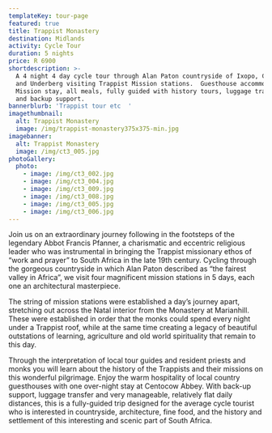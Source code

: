 ```yaml
---
templateKey: tour-page
featured: true
title: Trappist Monastery
destination: Midlands
activity: Cycle Tour
duration: 5 nights
price: R 6900
shortdescription: >-
  A 4 night 4 day cycle tour through Alan Paton countryside of Ixopo, Creighton
  and Underberg visiting Trappist Mission stations.  Guesthouse accommodation,
  Mission stay, all meals, fully guided with history tours, luggage transfers
  and backup support.
bannerblurb: 'Trappist tour etc  '
imagethumbnail:
  alt: Trappist Monastery
  image: /img/trappist-monastery375x375-min.jpg
imagebanner:
  alt: Trappist Monastery
  image: /img/ct3_005.jpg
photoGallery:
  photo:
    - image: /img/ct3_002.jpg
    - image: /img/ct3_004.jpg
    - image: /img/ct3_009.jpg
    - image: /img/ct3_008.jpg
    - image: /img/ct3_005.jpg
    - image: /img/ct3_006.jpg
---
```

Join us on an extraordinary journey following in the footsteps of the legendary Abbot Francis Pfanner, a charismatic and eccentric religious leader who was instrumental in bringing the Trappist missionary ethos of “work and prayer” to South Africa in the late 19th century. Cycling through the gorgeous countryside in which Alan Paton described as “the fairest valley in Africa”, we visit four magnificent mission stations in 5 days, each one an architectural masterpiece. 

The string of mission stations were established a day’s journey apart, stretching out across the Natal interior from the Monastery at Marianhill. These were established in order that the monks could spend every night under a Trappist roof, while at the same time creating a legacy of beautiful outstations of learning, agriculture and old world spirituality that remain to this day.  

Through the interpretation of local tour guides and resident priests and monks you will learn about the history of the Trappists and their missions on this wonderful pilgrimage. Enjoy the warm hospitality of local country guesthouses with one over-night stay at Centocow Abbey. With back-up support, luggage transfer and very manageable, relatively flat daily distances, this is a fully-guided trip designed for the average cycle tourist who is interested in countryside, architecture, fine food, and the history and settlement of this interesting and scenic part of South Africa.
